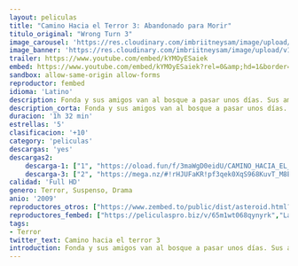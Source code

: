 ```yaml
---
layout: peliculas
title: "Camino Hacia el Terror 3: Abandonado para Morir"
titulo_original: "Wrong Turn 3"
image_carousel: 'https://res.cloudinary.com/imbriitneysam/image/upload/v1545611495/camino3-poster-min.jpg'
image_banner: 'https://res.cloudinary.com/imbriitneysam/image/upload/v1545611419/camino3-banner-min_1.jpg'
trailer: https://www.youtube.com/embed/kYMOyESaiek
embed: https://www.youtube.com/embed/kYMOyESaiek?rel=0&amp;hd=1&border=0&wmode=opaque&enablejsapi=1&modestbranding=1&controls=1&showinfo=1
sandbox: allow-same-origin allow-forms
reproductor: fembed
idioma: 'Latino'
description: Fonda y sus amigos van al bosque a pasar unos días. Sus amigos son víctimas del mutante asesino, Tres Dedos, convirtiéndose en su alimento. Mientras tanto algunos prisioneros peligrosos están siendo transferidos por Nate Wilson, un guardián de la prisión, que va a retirarse para convertirse en abogado. Durante el transporte su camión es atacado por Tres Dedos. Por lo que los prisioneros se fugan. Mientras huyen por los bosques, los prisioneros encuentran por casualidad un camión abandonado lleno de bolsas del dinero.
description_corta: Fonda y sus amigos van al bosque a pasar unos días. Sus amigos son víctimas del mutante asesino, Tres Dedos, convirtiéndose en su alimento. Mientras tanto algunos prisioneros peligrosos están siendo transferidos por..
duracion: '1h 32 min'
estrellas: '5'
clasificacion: '+10'
category: 'peliculas'
descargas: 'yes'
descargas2:
    descarga-1: ["1", "https://oload.fun/f/3maWgD0eidU/CAMINO_HACIA_EL_TERROR_3.mp4", "https://www.google.com/s2/favicons?domain=openload.co","OpenLoad","https://res.cloudinary.com/imbriitneysam/image/upload/v1541473684/mexico.png", "Latino", "Full HD"]
    descarga-3: ["2", "https://mega.nz/#!rHJUFaKR!pf3qek0XqS968KuvT_M8EX8ND1D2-PtIX3tqDWYQEHk", "https://www.google.com/s2/favicons?domain=mega.nz","Mega","https://res.cloudinary.com/imbriitneysam/image/upload/v1541473684/mexico.png", "Latino", "Full HD"]
calidad: 'Full HD'
genero: Terror, Suspenso, Drama
anio: '2009'
reproductores_otros: ["https://www.zembed.to/public/dist/asteroid.html?id=2cc99f124ac5c54d67fd6a05dcfc1573&title=Wrong%20Turn%203","Latino"]
reproductores_fembed: ["https://peliculaspro.biz/v/65m1wt068qynyrk","Latino","https://feurl.com/v/z4x1mhjndqxg-8q","Latino"]
tags:
- Terror
twitter_text: Camino hacia el terror 3
introduction: Fonda y sus amigos van al bosque a pasar unos días. Sus amigos son víctimas del mutante asesino, Tres Dedos, convirtiéndose en su alimento. Mientras tanto algunos prisioneros peligrosos están siendo transferidos por..
---
```



 








